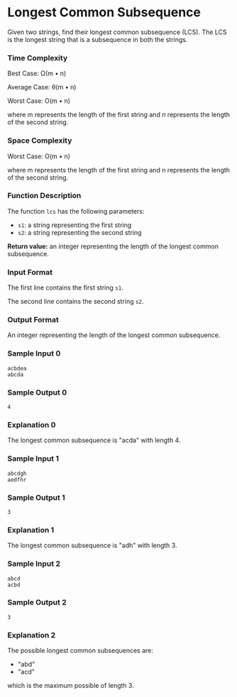 # Longest Common Subsequence

Given two strings, find their longest common subsequence (LCS). The LCS is the longest string that is a subsequence in both the strings.


### Time Complexity

Best Case: Ω(m • n)

Average Case: θ(m • n)

Worst Case: O(m • n)

where m represents the length of the first string and n represents the length of the second string.


### Space Complexity

Worst Case: O(m • n)

where m represents the length of the first string and n represents the length of the second string.


### Function Description

The function `lcs` has the following parameters:

* `s1`: a string representing the first string
* `s2`: a string representing the second string

**Return value:** an integer representing the length of the longest common subsequence.


### Input Format

The first line contains the first string `s1`.

The second line contains the second string `s2`.


### Output Format

An integer representing the length of the longest common subsequence.


### Sample Input 0

```
acbdea
abcda
```


### Sample Output 0

```
4
```


### Explanation 0

The longest common subsequence is "acda" with length 4.


### Sample Input 1

```
abcdgh
aedfhr
```


### Sample Output 1

```
3
```


### Explanation 1

The longest common subsequence is "adh" with length 3.


### Sample Input 2

```
abcd
acbd
```


### Sample Output 2

```
3
```


### Explanation 2

The possible longest common subsequences are:

* "abd"
* "acd"

which is the maximum possible of length 3.